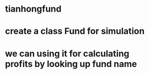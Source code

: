 # tianhongfund
# create a class Fund for simulation
# we can using it for calculating profits by looking up fund name
